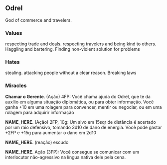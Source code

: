 ## Odrel
God of commerce and travelers.

### Values
respecting trade and deals. respecting travelers and being kind to others. Haggling and bartering. Finding non-violent solution for problems

### Hates
stealing. attacking people without a clear reason. Breaking laws

### Miracles
**Chamar o Gerente**. (Ação) 4FP: Você chama ajuda do Odrel, que te da auxílio em alguma situação diplomática, ou para obter informação. Você ganha +10 em uma rolagem para convencer, mentir ou negociar, ou em uma rolagem para adquirir informação

**NAME_HERE**. (Ação) 2FP, 10g: Um alvo em 15sqr de distância é acertado por um raio defensivo, tomando 3d10 de dano de energia. Você pode gastar +2FP e +15g para aumentar o dano em 2d10

**NAME_HERE**. (reação) escudo

**NAME_HERE**. Ação (3FP): Você consegue se comunicar com um interlocutor não-agressivo na língua nativa dele pela cena.
